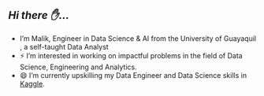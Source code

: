 ## *Hi there ✋*... 
-  I’m Malik, Engineer in Data Science & AI from the University of Guayaquil , a self-taught Data Analyst
- ⚡  I’m interested in working on impactful problems in the field of Data Science, Engineering and Analytics.
- 😄  I’m currently upskilling my Data Engineer and Data Science skills in [Kaggle](https://www.kaggle.com/malikcorozo).
<!---
<!--
